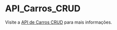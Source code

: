 # API_Carros_CRUD

Visite a [API de Carros CRUD](https://api-carros-crud-1.onrender.com) para mais informações.
